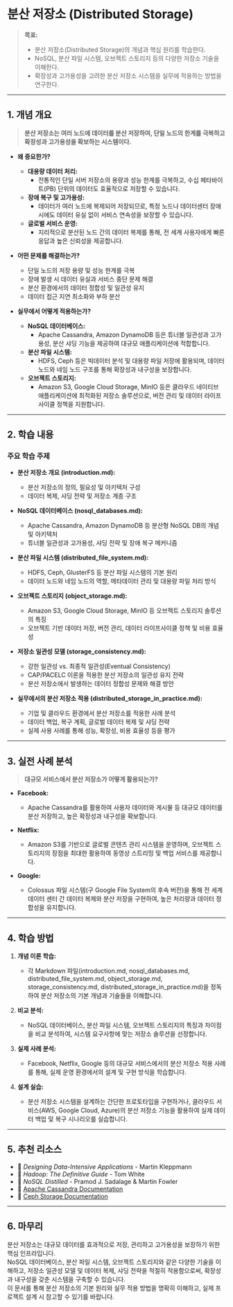# 분산 저장소 (Distributed Storage)

> **목표:**  
> - 분산 저장소(Distributed Storage)의 개념과 핵심 원리를 학습한다.  
> - NoSQL, 분산 파일 시스템, 오브젝트 스토리지 등의 다양한 저장소 기술을 이해한다.  
> - 확장성과 고가용성을 고려한 분산 저장소 시스템을 실무에 적용하는 방법을 연구한다.

---

## 1. 개념 개요

> **분산 저장소는 여러 노드에 데이터를 분산 저장하여, 단일 노드의 한계를 극복하고 확장성과 고가용성을 확보하는 시스템이다.**

- **왜 중요한가?**  
  - **대용량 데이터 처리:**  
    - 전통적인 단일 서버 저장소의 용량과 성능 한계를 극복하고, 수십 페타바이트(PB) 단위의 데이터도 효율적으로 저장할 수 있습니다.
  - **장애 복구 및 고가용성:**  
    - 데이터가 여러 노드에 복제되어 저장되므로, 특정 노드나 데이터센터 장애 시에도 데이터 유실 없이 서비스 연속성을 보장할 수 있습니다.
  - **글로벌 서비스 운영:**  
    - 지리적으로 분산된 노드 간의 데이터 복제를 통해, 전 세계 사용자에게 빠른 응답과 높은 신뢰성을 제공합니다.

- **어떤 문제를 해결하는가?**  
  - 단일 노드의 저장 용량 및 성능 한계를 극복  
  - 장애 발생 시 데이터 유실과 서비스 중단 문제 해결  
  - 분산 환경에서의 데이터 정합성 및 일관성 유지  
  - 데이터 접근 지연 최소화와 부하 분산

- **실무에서 어떻게 적용하는가?**  
  - **NoSQL 데이터베이스:**  
    - Apache Cassandra, Amazon DynamoDB 등은 튜너블 일관성과 고가용성, 분산 샤딩 기능을 제공하여 대규모 애플리케이션에 적합합니다.
  - **분산 파일 시스템:**  
    - HDFS, Ceph 등은 빅데이터 분석 및 대용량 파일 저장에 활용되며, 데이터 노드와 네임 노드 구조를 통해 확장성과 내구성을 보장합니다.
  - **오브젝트 스토리지:**  
    - Amazon S3, Google Cloud Storage, MinIO 등은 클라우드 네이티브 애플리케이션에 최적화된 저장소 솔루션으로, 버전 관리 및 데이터 라이프사이클 정책을 지원합니다.

---

## 2. 학습 내용

### 주요 학습 주제

- **분산 저장소 개요 (introduction.md):**  
  - 분산 저장소의 정의, 필요성 및 아키텍처 구성  
  - 데이터 복제, 샤딩 전략 및 저장소 계층 구조

- **NoSQL 데이터베이스 (nosql_databases.md):**  
  - Apache Cassandra, Amazon DynamoDB 등 분산형 NoSQL DB의 개념 및 아키텍처  
  - 튜너블 일관성과 고가용성, 샤딩 전략 및 장애 복구 메커니즘

- **분산 파일 시스템 (distributed_file_system.md):**  
  - HDFS, Ceph, GlusterFS 등 분산 파일 시스템의 기본 원리  
  - 데이터 노드와 네임 노드의 역할, 메타데이터 관리 및 대용량 파일 처리 방식

- **오브젝트 스토리지 (object_storage.md):**  
  - Amazon S3, Google Cloud Storage, MinIO 등 오브젝트 스토리지 솔루션의 특징  
  - 오브젝트 기반 데이터 저장, 버전 관리, 데이터 라이프사이클 정책 및 비용 효율성

- **저장소 일관성 모델 (storage_consistency.md):**  
  - 강한 일관성 vs. 최종적 일관성(Eventual Consistency)  
  - CAP/PACELC 이론을 적용한 분산 저장소의 일관성 유지 전략  
  - 분산 저장소에서 발생하는 데이터 정합성 문제와 해결 방안

- **실무에서의 분산 저장소 적용 (distributed_storage_in_practice.md):**  
  - 기업 및 클라우드 환경에서 분산 저장소를 적용한 사례 분석  
  - 데이터 백업, 복구 계획, 글로벌 데이터 복제 및 샤딩 전략  
  - 실제 사용 사례를 통해 성능, 확장성, 비용 효율성 등을 평가

---

## 3. 실전 사례 분석

> **대규모 서비스에서 분산 저장소가 어떻게 활용되는가?**

- **Facebook:**  
  - Apache Cassandra를 활용하여 사용자 데이터와 게시물 등 대규모 데이터를 분산 저장하고, 높은 확장성과 내구성을 확보합니다.
  
- **Netflix:**  
  - Amazon S3를 기반으로 글로벌 콘텐츠 관리 시스템을 운영하며, 오브젝트 스토리지의 장점을 최대한 활용하여 동영상 스트리밍 및 백업 서비스를 제공합니다.
  
- **Google:**  
  - Colossus 파일 시스템(구 Google File System의 후속 버전)을 통해 전 세계 데이터 센터 간 데이터 복제와 분산 저장을 구현하여, 높은 처리량과 데이터 정합성을 유지합니다.

---

## 4. 학습 방법

1. **개념 이론 학습:**  
   - 각 Markdown 파일(introduction.md, nosql_databases.md, distributed_file_system.md, object_storage.md, storage_consistency.md, distributed_storage_in_practice.md)을 정독하여 분산 저장소의 기본 개념과 기술들을 이해합니다.

2. **비교 분석:**  
   - NoSQL 데이터베이스, 분산 파일 시스템, 오브젝트 스토리지의 특징과 차이점을 비교 분석하여, 시스템 요구사항에 맞는 저장소 솔루션을 선정합니다.

3. **실제 사례 분석:**  
   - Facebook, Netflix, Google 등의 대규모 서비스에서의 분산 저장소 적용 사례를 통해, 실제 운영 환경에서의 설계 및 구현 방식을 학습합니다.

4. **설계 실습:**  
   - 분산 저장소 시스템을 설계하는 간단한 프로토타입을 구현하거나, 클라우드 서비스(AWS, Google Cloud, Azure)의 분산 저장소 기능을 활용하여 실제 데이터 백업 및 복구 시나리오를 실습합니다.

---

## 5. 추천 리소스

- 📖 _Designing Data-Intensive Applications_ - Martin Kleppmann  
- 📖 _Hadoop: The Definitive Guide_ - Tom White  
- 📖 _NoSQL Distilled_ - Pramod J. Sadalage & Martin Fowler  
- 📌 [Apache Cassandra Documentation](https://cassandra.apache.org/doc/latest/)  
- 📌 [Ceph Storage Documentation](https://docs.ceph.com/en/latest/)

---

## 6. 마무리

분산 저장소는 대규모 데이터를 효과적으로 저장, 관리하고 고가용성을 보장하기 위한 핵심 인프라입니다.  
NoSQL 데이터베이스, 분산 파일 시스템, 오브젝트 스토리지와 같은 다양한 기술을 이해하고, 저장소 일관성 모델 및 데이터 복제, 샤딩 전략을 적절히 적용함으로써, 확장성과 내구성을 갖춘 시스템을 구축할 수 있습니다.  
이 문서를 통해 분산 저장소의 기본 원리와 실무 적용 방법을 명확히 이해하고, 실제 프로젝트 설계 시 참고할 수 있기를 바랍니다.